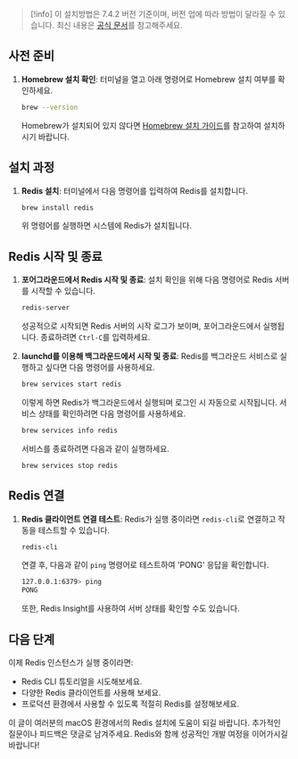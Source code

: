 > [!info]
> 이 설치방법은 7.4.2 버전 기준이며, 버전 업에 따라 방법이 달라질 수 있습니다. 최신 내용은 [공식 문서](https://redis.io/docs/latest/operate/oss_and_stack/install/install-redis/install-redis-on-mac-os/)를 참고해주세요.
## 사전 준비

1. **Homebrew 설치 확인**:
   터미널을 열고 아래 명령어로 Homebrew 설치 여부를 확인하세요.

   ```bash
   brew --version
   ```

   Homebrew가 설치되어 있지 않다면 [Homebrew 설치 가이드](https://brew.sh/)를 참고하여 설치하시기 바랍니다.

## 설치 과정

1. **Redis 설치**:
   터미널에서 다음 명령어를 입력하여 Redis를 설치합니다.

   ```bash
   brew install redis
   ```

   위 명령어를 실행하면 시스템에 Redis가 설치됩니다.

## Redis 시작 및 종료

1. **포어그라운드에서 Redis 시작 및 종료**:
   설치 확인을 위해 다음 명령어로 Redis 서버를 시작할 수 있습니다.

   ```bash
   redis-server
   ```

   성공적으로 시작되면 Redis 서버의 시작 로그가 보이며, 포어그라운드에서 실행됩니다. 종료하려면 `Ctrl-C`를 입력하세요.

2. **launchd를 이용해 백그라운드에서 시작 및 종료**:
   Redis를 백그라운드 서비스로 실행하고 싶다면 다음 명령어를 사용하세요.

   ```bash
   brew services start redis
   ```

   이렇게 하면 Redis가 백그라운드에서 실행되며 로그인 시 자동으로 시작됩니다. 서비스 상태를 확인하려면 다음 명령어를 사용하세요.

   ```bash
   brew services info redis
   ```

   서비스를 종료하려면 다음과 같이 실행하세요.

   ```bash
   brew services stop redis
   ```

## Redis 연결

1. **Redis 클라이언트 연결 테스트**:
   Redis가 실행 중이라면 `redis-cli`로 연결하고 작동을 테스트할 수 있습니다.

   ```bash
   redis-cli
   ```

   연결 후, 다음과 같이 `ping` 명령어로 테스트하여 'PONG' 응답을 확인합니다.

   ```bash
   127.0.0.1:6379> ping
   PONG
   ```

   또한, Redis Insight를 사용하여 서버 상태를 확인할 수도 있습니다.

## 다음 단계

이제 Redis 인스턴스가 실행 중이라면:

- Redis CLI 튜토리얼을 시도해보세요.
- 다양한 Redis 클라이언트를 사용해 보세요.
- 프로덕션 환경에서 사용할 수 있도록 적절히 Redis를 설정해보세요.

이 글이 여러분의 macOS 환경에서의 Redis 설치에 도움이 되길 바랍니다. 추가적인 질문이나 피드백은 댓글로 남겨주세요. Redis와 함께 성공적인 개발 여정을 이어가시길 바랍니다!